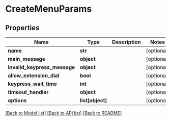 # CreateMenuParams

## Properties
Name | Type | Description | Notes
------------ | ------------- | ------------- | -------------
**name** | **str** |  | [optional] 
**main_message** | **object** |  | [optional] 
**invalid_keypress_message** | **object** |  | [optional] 
**allow_extension_dial** | **bool** |  | [optional] 
**keypress_wait_time** | **int** |  | [optional] 
**timeout_handler** | **object** |  | [optional] 
**options** | **list[object]** |  | [optional] 

[[Back to Model list]](../README.md#documentation-for-models) [[Back to API list]](../README.md#documentation-for-api-endpoints) [[Back to README]](../README.md)


